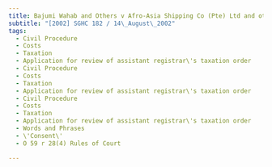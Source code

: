 ```yaml
---
title: Bajumi Wahab and Others v Afro-Asia Shipping Co (Pte) Ltd and other applications and 
subtitle: "[2002] SGHC 182 / 14\_August\_2002"
tags:
  - Civil Procedure
  - Costs
  - Taxation
  - Application for review of assistant registrar\'s taxation order
  - Civil Procedure
  - Costs
  - Taxation
  - Application for review of assistant registrar\'s taxation order
  - Civil Procedure
  - Costs
  - Taxation
  - Application for review of assistant registrar\'s taxation order
  - Words and Phrases
  - \'Consent\'
  - O 59 r 28(4) Rules of Court

---
```


